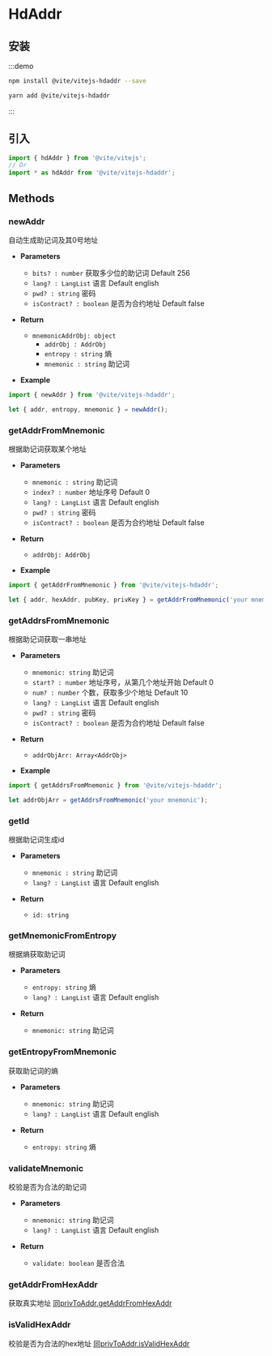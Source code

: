 # HdAddr

## 安装

:::demo
```bash tab:npm
npm install @vite/vitejs-hdaddr --save
```

```bash tab:yarn
yarn add @vite/vitejs-hdaddr
```
:::

## 引入

```javascript import
import { hdAddr } from '@vite/vitejs';
// Or
import * as hdAddr from '@vite/vitejs-hdaddr';
```

## Methods

### newAddr
自动生成助记词及其0号地址

- **Parameters**
    * `bits? : number` 获取多少位的助记词 Default 256
    * `lang? : LangList` 语言 Default english
    * `pwd? : string` 密码
    * `isContract? : boolean` 是否为合约地址 Default false

- **Return**
    * `mnemonicAddrObj: object`
        - `addrObj : AddrObj`
        - `entropy : string` 熵
        - `mnemonic : string` 助记词

- **Example**
```javascript
import { newAddr } from '@vite/vitejs-hdaddr';

let { addr, entropy, mnemonic } = newAddr();
```

### getAddrFromMnemonic
根据助记词获取某个地址

- **Parameters**
    * `mnemonic : string` 助记词
    * `index? : number` 地址序号 Default 0
    * `lang? : LangList` 语言 Default english
    * `pwd? : string` 密码
    * `isContract? : boolean` 是否为合约地址 Default false

- **Return**
    * `addrObj: AddrObj`

- **Example**
```javascript
import { getAddrFromMnemonic } from '@vite/vitejs-hdaddr';

let { addr, hexAddr, pubKey, privKey } = getAddrFromMnemonic('your mnemonic');
```

### getAddrsFromMnemonic
根据助记词获取一串地址

- **Parameters**
    * `mnemonic: string` 助记词
    * `start? : number` 地址序号，从第几个地址开始 Default 0
    * `num? : number` 个数，获取多少个地址 Default 10
    * `lang? : LangList` 语言 Default english
    * `pwd? : string` 密码
    * `isContract? : boolean` 是否为合约地址 Default false

- **Return**
    * `addrObjArr: Array<AddrObj>`

- **Example**
```javascript
import { getAddrsFromMnemonic } from '@vite/vitejs-hdaddr';

let addrObjArr = getAddrsFromMnemonic('your mnemonic');
```

### getId
根据助记词生成id

- **Parameters**
    * `mnemonic : string` 助记词
    * `lang? : LangList` 语言 Default english

- **Return**
    * `id: string`

### getMnemonicFromEntropy
根据熵获取助记词

- **Parameters**
    * `entropy: string` 熵
    * `lang? : LangList` 语言 Default english

- **Return**
    * `mnemonic: string` 助记词

### getEntropyFromMnemonic
获取助记词的熵

- **Parameters**
    * `mnemonic: string` 助记词
    * `lang? : LangList` 语言 Default english

- **Return**
    * `entropy: string` 熵

### validateMnemonic
校验是否为合法的助记词

- **Parameters**
    * `mnemonic: string` 助记词
    * `lang? : LangList` 语言 Default english
  
- **Return**
    * `validate: boolean` 是否合法

### getAddrFromHexAddr
获取真实地址 [同privToAddr.getAddrFromHexAddr](./privToAddr.md)

### isValidHexAddr
校验是否为合法的hex地址 [同privToAddr.isValidHexAddr](./privToAddr.md)
